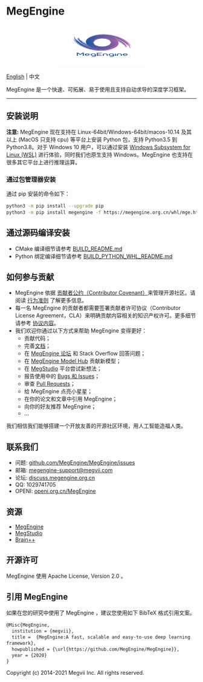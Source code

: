 # MegEngine

<p align="center">
  <img width="250" height="109" src="logo.png">
</p>

[English](README.md) | 中文

MegEngine 是一个快速、可拓展、易于使用且支持自动求导的深度学习框架。

------


## 安装说明

**注意:** MegEngine 现在支持在 Linux-64bit/Windows-64bit/macos-10.14 及其以上 (MacOS 只支持 cpu) 等平台上安装 Python 包，支持 Python3.5 到 Python3.8。对于 Windows 10 用户，可以通过安装 [Windows Subsystem for Linux (WSL)](https://docs.microsoft.com/en-us/windows/wsl) 进行体验，同时我们也原生支持 Windows。MegEngine 也支持在很多其它平台上进行推理运算。

### 通过包管理器安装

通过 pip 安装的命令如下：

```bash
python3 -m pip install --upgrade pip
python3 -m pip install megengine -f https://megengine.org.cn/whl/mge.html
```

## 通过源码编译安装

* CMake 编译细节请参考 [BUILD_README.md](scripts/cmake-build/BUILD_README.md)
* Python 绑定编译细节请参考 [BUILD_PYTHON_WHL_README.md](scripts/whl/BUILD_PYTHON_WHL_README.md)

## 如何参与贡献

* MegEngine 依据 [贡献者公约（Contributor Covenant）](https://contributor-covenant.org)来管理开源社区。请阅读 [行为准则](CODE_OF_CONDUCT.md) 了解更多信息。
* 每一名 MegEngine 的贡献者都需要签署贡献者许可协议（Contributor License Agreement，CLA）来明确贡献内容相关的知识产权许可。更多细节请参考 [协议内容](CONTRIBUTOR_LICENSE_AGREEMENT.md)。
* 我们欢迎你通过以下方式来帮助 MegEngine 变得更好：
    * 贡献代码；
    * 完善[文档](https://github.com/MegEngine/Docs)；
    * 在 [MegEngine 论坛](https://discuss.megengine.org.cn) 和 Stack Overflow 回答问题；
    * 在 [MegEngine Model Hub](https://github.com/megengine/hub) 贡献新模型；
    * 在 [MegStudio](https://studio.brainpp.com) 平台尝试新想法；
    * 报告使用中的 [Bugs 和 Issues](https://github.com/MegEngine/MegEngine/issues)；
    * 审查 [Pull Requests](https://github.com/MegEngine/MegEngine/pulls)；
    * 给 MegEngine 点亮小星星；
    * 在你的论文和文章中引用 MegEngine；
    * 向你的好友推荐 MegEngine；
    * ...

我们相信我们能够搭建一个开放友善的开源社区环境，用人工智能造福人类。

## 联系我们

* 问题: [github.com/MegEngine/MegEngine/issues](https://github.com/MegEngine/MegEngine/issues)
* 邮箱: [megengine-support@megvii.com](mailto:megengine-support@megvii.com)
* 论坛: [discuss.megengine.org.cn](https://discuss.megengine.org.cn)
* QQ: 1029741705
* OPENI: [openi.org.cn/MegEngine](https://www.openi.org.cn/html/2020/Framework_0325/18.html)

## 资源

- [MegEngine](https://megengine.org.cn)
- [MegStudio](https://studio.brainpp.com)
- [Brain++](https://brainpp.megvii.com)

## 开源许可

MegEngine 使用 Apache License, Version 2.0 。

## 引用 MegEngine
如果在您的研究中使用了 MegEngine ，建议您使用如下 BibTeX 格式引用文案。

```
@Misc{MegEngine,
  institution = {megvii},
  title =  {MegEngine:A fast, scalable and easy-to-use deep learning framework},
  howpublished = {\url{https://github.com/MegEngine/MegEngine}},
  year = {2020}
}
```

Copyright (c) 2014-2021 Megvii Inc. All rights reserved.
